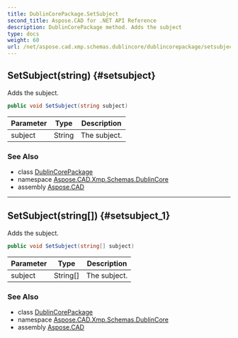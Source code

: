```yaml
---
title: DublinCorePackage.SetSubject
second_title: Aspose.CAD for .NET API Reference
description: DublinCorePackage method. Adds the subject
type: docs
weight: 60
url: /net/aspose.cad.xmp.schemas.dublincore/dublincorepackage/setsubject/
---
```

## SetSubject(string) {#setsubject}

Adds the subject.

```csharp
public void SetSubject(string subject)
```

| Parameter | Type | Description |
| --- | --- | --- |
| subject | String | The subject. |

### See Also

* class [DublinCorePackage](../)
* namespace [Aspose.CAD.Xmp.Schemas.DublinCore](../../dublincorepackage/)
* assembly [Aspose.CAD](../../../)

---

## SetSubject(string[]) {#setsubject_1}

Adds the subject.

```csharp
public void SetSubject(string[] subject)
```

| Parameter | Type | Description |
| --- | --- | --- |
| subject | String[] | The subject. |

### See Also

* class [DublinCorePackage](../)
* namespace [Aspose.CAD.Xmp.Schemas.DublinCore](../../dublincorepackage/)
* assembly [Aspose.CAD](../../../)


